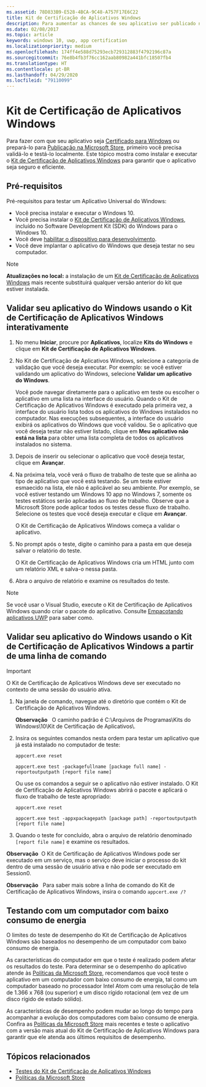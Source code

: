 ```yaml
---
ms.assetid: 78D833B9-E528-4BCA-9C48-A757F17E6C22
title: Kit de Certificação de Aplicativos Windows
description: Para aumentar as chances de seu aplicativo ser publicado na Microsoft Store ou obter a certificação do Windows, valide e teste-o localmente antes de enviá-lo para certificação. Este tópico mostra como instalar e executar o Kit de Certificação de Aplicativos Windows.
ms.date: 02/08/2017
ms.topic: article
keywords: windows 10, uwp, app certification
ms.localizationpriority: medium
ms.openlocfilehash: 174ff4e588d75293ecb729312883f4792196c87a
ms.sourcegitcommit: 76e8b4fb3f76cc162aab80982a441bfc18507fb4
ms.translationtype: HT
ms.contentlocale: pt-BR
ms.lasthandoff: 04/29/2020
ms.locfileid: "79110099"
---
```

# <a name="windows-app-certification-kit"></a>Kit de Certificação de Aplicativos Windows

Para fazer com que seu aplicativo seja [Certificado para Windows](/windows/win32/win_cert/windows-certification-portal) ou prepará-lo para [Publicação na Microsoft Store](/windows/uwp/publish/app-submissions), primeiro você precisa validá-lo e testá-lo localmente. Este tópico mostra como instalar e executar o [Kit de Certificação de Aplicativos Windows](https://developer.microsoft.com/windows/develop/app-certification-kit) para garantir que o aplicativo seja seguro e eficiente.

## <a name="prerequisites"></a>Pré-requisitos

Pré-requisitos para testar um Aplicativo Universal do Windows:

- Você precisa instalar e executar o Windows 10.
- Você precisa instalar o [Kit de Certificação de Aplicativos Windows](https://developer.microsoft.com/windows/downloads/app-certification-kit/), incluído no Software Development Kit (SDK) do Windows para o Windows 10.
- Você deve [habilitar o dispositivo para desenvolvimento](/windows/uwp/get-started/enable-your-device-for-development).
- Você deve implantar o aplicativo do Windows que deseja testar no seu computador.

> [!NOTE]
> **Atualizações no local:** a instalação de um [Kit de Certificação de Aplicativos Windows](https://developer.microsoft.com/windows/develop/app-certification-kit) mais recente substituirá qualquer versão anterior do kit que estiver instalada.

## <a name="validate-your-windows-app-using-the-windows-app-certification-kit-interactively"></a>Validar seu aplicativo do Windows usando o Kit de Certificação de Aplicativos Windows interativamente

1. No menu **Iniciar**, procure por **Aplicativos**, localize **Kits do Windows** e clique em **Kit de Certificação de Aplicativos Windows**.

2. No Kit de Certificação de Aplicativos Windows, selecione a categoria de validação que você deseja executar. Por exemplo: se você estiver validando um aplicativo do Windows, selecione **Validar um aplicativo do Windows**.

    Você pode navegar diretamente para o aplicativo em teste ou escolher o aplicativo em uma lista na interface do usuário. Quando o Kit de Certificação de Aplicativos Windows é executado pela primeira vez, a interface do usuário lista todos os aplicativos do Windows instalados no computador. Nas execuções subsequentes, a interface do usuário exibirá os aplicativos do Windows que você validou. Se o aplicativo que você deseja testar não estiver listado, clique em **Meu aplicativo não está na lista** para obter uma lista completa de todos os aplicativos instalados no sistema.

3. Depois de inserir ou selecionar o aplicativo que você deseja testar, clique em **Avançar**.

4. Na próxima tela, você verá o fluxo de trabalho de teste que se alinha ao tipo de aplicativo que você está testando. Se um teste estiver esmaecido na lista, ele não é aplicável ao seu ambiente. Por exemplo, se você estiver testando um Windows 10 app no Windows 7, somente os testes estáticos serão aplicadas ao fluxo de trabalho. Observe que a Microsoft Store pode aplicar todos os testes desse fluxo de trabalho. Selecione os testes que você deseja executar e clique em **Avançar**.

    O Kit de Certificação de Aplicativos Windows começa a validar o aplicativo.

5. No prompt após o teste, digite o caminho para a pasta em que deseja salvar o relatório do teste.

    O Kit de Certificação de Aplicativos Windows cria um HTML junto com um relatório XML e salva-o nessa pasta.

6. Abra o arquivo de relatório e examine os resultados do teste.

> [!NOTE]
> Se você usar o Visual Studio, execute o Kit de Certificação de Aplicativos Windows quando criar o pacote do aplicativo. Consulte [Empacotando aplicativos UWP](/windows/msix/package/packaging-uwp-apps) para saber como.

## <a name="validate-your-windows-app-using-the-windows-app-certification-kit-from-a-command-line"></a>Validar seu aplicativo do Windows usando o Kit de Certificação de Aplicativos Windows a partir de uma linha de comando

> [!IMPORTANT]
> O Kit de Certificação de Aplicativos Windows deve ser executado no contexto de uma sessão do usuário ativa.

1. Na janela de comando, navegue até o diretório que contém o Kit de Certificação de Aplicativos Windows.

    **Observação**   O caminho padrão é C:\\Arquivos de Programas\\Kits do Windows\\10\\Kit de Certificação de Aplicativos\\.

2. Insira os seguintes comandos nesta ordem para testar um aplicativo que já está instalado no computador de teste:

    `appcert.exe reset`

    `appcert.exe test -packagefullname [package full name] -reportoutputpath [report file name]`

    Ou use os comandos a seguir se o aplicativo não estiver instalado. O Kit de Certificação de Aplicativos Windows abrirá o pacote e aplicará o fluxo de trabalho de teste apropriado:

    `appcert.exe reset`

    `appcert.exe test -appxpackagepath [package path] -reportoutputpath [report file name]`

3. Quando o teste for concluído, abra o arquivo de relatório denominado `[report file name]` e examine os resultados.

**Observação**  O Kit de Certificação de Aplicativos Windows pode ser executado em um serviço, mas o serviço deve iniciar o processo do kit dentro de uma sessão de usuário ativa e não pode ser executado em Session0.

**Observação**   Para saber mais sobre a linha de comando do Kit de Certificação de Aplicativos Windows, insira o comando `appcert.exe /?`

## <a name="testing-with-a-low-power-computer"></a>Testando com um computador com baixo consumo de energia

O limites do teste de desempenho do Kit de Certificação de Aplicativos Windows são baseados no desempenho de um computador com baixo consumo de energia.

As características do computador em que o teste é realizado podem afetar os resultados do teste. Para determinar se o desempenho do aplicativo atende às [Políticas da Microsoft Store](https://docs.microsoft.com/legal/windows/agreements/store-policies), recomendamos que você teste o aplicativo em um computador com baixo consumo de energia, tal como um computador baseado no processador Intel Atom com uma resolução de tela de 1.366 x 768 (ou superior) e um disco rígido rotacional (em vez de um disco rígido de estado sólido).

As características de desempenho podem mudar ao longo do tempo para acompanhar a evolução dos computadores com baixo consumo de energia. Confira as [Políticas da Microsoft Store](https://docs.microsoft.com/legal/windows/agreements/store-policies) mais recentes e teste o aplicativo com a versão mais atual do Kit de Certificação de Aplicativos Windows para garantir que ele atenda aos últimos requisitos de desempenho.

## <a name="related-topics"></a>Tópicos relacionados

- [Testes do Kit de Certificação de Aplicativos Windows](windows-app-certification-kit-tests.md)
- [Políticas da Microsoft Store](https://docs.microsoft.com/legal/windows/agreements/store-policies)
